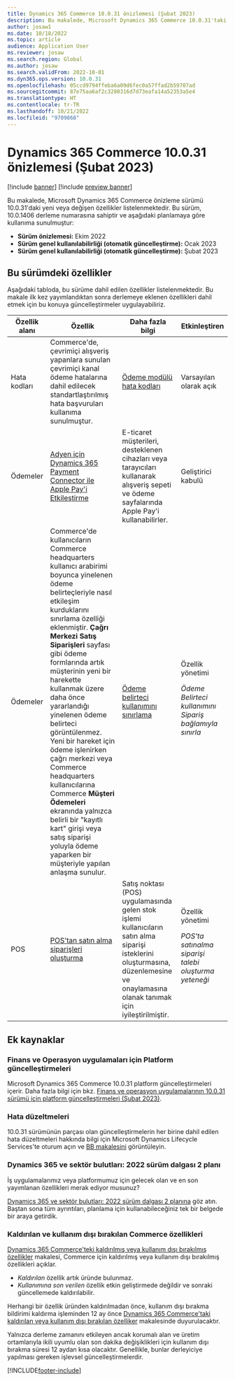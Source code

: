 ```yaml
---
title: Dynamics 365 Commerce 10.0.31 önizlemesi (Şubat 2023)
description: Bu makalede, Microsoft Dynamics 365 Commerce 10.0.31'taki yeni veya değişen özellikler açıklanmaktadır.
author: josaw1
ms.date: 10/18/2022
ms.topic: article
audience: Application User
ms.reviewer: josaw
ms.search.region: Global
ms.author: josaw
ms.search.validFrom: 2022-10-01
ms.dyn365.ops.version: 10.0.31
ms.openlocfilehash: 05ccd9794ffeba6a09d6fec0a57ffad2b59707ad
ms.sourcegitcommit: 87e75aa6af2c3280316d7d73eafa14a52353a5e4
ms.translationtype: HT
ms.contentlocale: tr-TR
ms.lasthandoff: 10/21/2022
ms.locfileid: "9709868"
---
```

# <a name="preview-of-dynamics-365-commerce-10031-february-2023"></a>Dynamics 365 Commerce 10.0.31 önizlemesi (Şubat 2023)

[!include [banner](../includes/banner.md)]
[!include [preview banner](../includes/preview-banner.md)]

Bu makalede, Microsoft Dynamics 365 Commerce önizleme sürümü 10.0.31'daki yeni veya değişen özellikler listelenmektedir. Bu sürüm, 10.0.1406 derleme numarasına sahiptir ve aşağıdaki planlamaya göre kullanıma sunulmuştur:

- **Sürüm önizlemesi:** Ekim 2022
- **Sürüm genel kullanılabilirliği (otomatik güncelleştirme):** Ocak 2023
- **Sürüm genel kullanılabilirliği (otomatik güncelleştirme):** Şubat 2023

## <a name="features-included-in-this-release"></a>Bu sürümdeki özellikler

Aşağıdaki tabloda, bu sürüme dahil edilen özellikler listelenmektedir. Bu makale ilk kez yayımlandıktan sonra derlemeye eklenen özellikleri dahil etmek için bu konuya güncelleştirmeler uygulayabiliriz.

| Özellik alanı | Özellik | Daha fazla bilgi | Etkinleştiren |
|---|---|---|---|
| Hata kodları | Commerce'de, çevrimiçi alışveriş yapanlara sunulan çevrimiçi kanal ödeme hatalarına dahil edilecek standartlaştırılmış hata başvuruları kullanıma sunulmuştur.| [Ödeme modülü hata kodları](../checkout-module-error-codes.md)  | Varsayılan olarak açık |
| Ödemeler | [Adyen için Dynamics 365 Payment Connector ile Apple Pay'i Etkileştirme](/dynamics365-release-plan/2022wave2/commerce/dynamics365-commerce/enable-apple-pay-dynamics-365-payment-connector-adyen)  | E-ticaret müşterileri, desteklenen cihazları veya tarayıcıları kullanarak alışveriş sepeti ve ödeme sayfalarında Apple Pay'i kullanabilirler. | Geliştirici kabulü |
| Ödemeler  |  Commerce'de kullanıcıların Commerce headquarters kullanıcı arabirimi boyunca yinelenen ödeme belirteçleriyle nasıl etkileşim kurduklarını sınırlama özelliği eklenmiştir. **Çağrı Merkezi Satış Siparişleri** sayfası gibi ödeme formlarında artık müşterinin yeni bir harekette kullanmak üzere daha önce yararlandığı yinelenen ödeme belirteci görüntülenmez. Yeni bir hareket için ödeme işlenirken çağrı merkezi veya Commerce headquarters kullanıcılarına Commerce **Müşteri Ödemeleri** ekranında yalnızca belirli bir "kayıtlı kart" girişi veya satış siparişi yoluyla ödeme yaparken bir müşteriyle yapılan anlaşma sunulur. | [Ödeme belirteci kullanımını sınırlama](../dev-itpro/limit-token-usage.md)  |  Özellik yönetimi<p>*Ödeme Belirteci kullanımını Sipariş bağlamıyla sınırla*  |
| POS | [POS'tan satın alma siparişleri oluşturma](/dynamics365-release-plan/2022wave2/commerce/dynamics365-commerce/create-purchase-orders-pos)  |  Satış noktası (POS) uygulamasında gelen stok işlemi kullanıcıların satın alma siparişi isteklerini oluşturmasına, düzenlemesine ve onaylamasına olanak tanımak için iyileştirilmiştir. |  Özellik yönetimi<p>*POS'ta satınalma siparişi talebi oluşturma yeteneği*   |



## <a name="additional-resources"></a>Ek kaynaklar

### <a name="platform-updates-for-finance-and-operations-apps"></a>Finans ve Operasyon uygulamaları için Platform güncelleştirmeleri

Microsoft Dynamics 365 Commerce 10.0.31 platform güncelleştirmeleri içerir. Daha fazla bilgi için bkz. [Finans ve operasyon uygulamalarının 10.0.31 sürümü için platform güncelleştirmeleri (Şubat 2023)](../../fin-ops-core/dev-itpro/get-started/whats-new-platform-updates-10-0-31.md). 
  

### <a name="bug-fixes"></a>Hata düzeltmeleri

10.0.31 sürümünün parçası olan güncelleştirmelerin her birine dahil edilen hata düzeltmeleri hakkında bilgi için Microsoft Dynamics Lifecycle Services'te oturum açın ve [BB makalesini](https://fix.lcs.dynamics.com/Issue/Details?bugId=758525) görüntüleyin.

### <a name="dynamics-365-and-industry-clouds-2022-release-wave-2-plan"></a>Dynamics 365 ve sektör bulutları: 2022 sürüm dalgası 2 planı

İş uygulamalarımız veya platformumuz için gelecek olan ve en son yayımlanan özellikleri merak ediyor musunuz?

[Dynamics 365 ve sektör bulutları: 2022 sürüm dalgası 2 planına](/dynamics365-release-plan/2022wave2/) göz atın. Baştan sona tüm ayrıntıları, planlama için kullanabileceğiniz tek bir belgede bir araya getirdik.

### <a name="removed-and-deprecated-commerce-features"></a>Kaldırılan ve kullanım dışı bırakılan Commerce özellikleri

[Dynamics 365 Commerce'teki kaldırılmış veya kullanım dışı bırakılmış özellikler](removed-deprecated-features-commerce.md) makalesi, Commerce için kaldırılmış veya kullanım dışı bırakılmış özellikleri açıklar.

- *Kaldırılan* özellik artık üründe bulunmaz.
- *Kullanımına son verilen* özellik etkin geliştirmede değildir ve sonraki güncellemede kaldırılabilir.

Herhangi bir özellik üründen kaldırılmadan önce, kullanım dışı bırakma bildirimi kaldırma işleminden 12 ay önce [Dynamics 365 Commerce'taki kaldırılan veya kullanım dışı bırakılan özelliker](removed-deprecated-features-commerce.md) makalesinde duyurulacaktır.


Yalnızca derleme zamanını etkileyen ancak korumalı alan ve üretim ortamlarıyla ikili uyumlu olan son dakika değişiklikleri için kullanım dışı bırakma süresi 12 aydan kısa olacaktır. Genellikle, bunlar derleyiciye yapılması gereken işlevsel güncelleştirmelerdir.

[!INCLUDE[footer-include](../../includes/footer-banner.md)]
